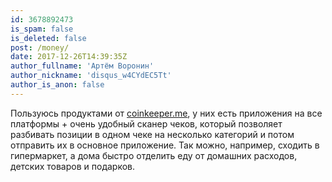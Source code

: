 ```yaml
---
id: 3678892473
is_spam: false
is_deleted: false
post: /money/
date: 2017-12-26T14:39:35Z
author_fullname: 'Артём Воронин'
author_nickname: 'disqus_w4CYdEC5Tt'
author_is_anon: false
---
```


<p>Пользуюсь продуктами от <a href="http://coinkeeper.me" rel="nofollow noopener" title="coinkeeper.me">coinkeeper.me</a>, у них есть приложения на все платформы + очень удобный сканер чеков, который позволяет разбивать позиции в одном чеке на несколько категорий и потом отправить их в основное приложение. Так можно, например, сходить в гипермаркет, а дома быстро отделить еду от домашних расходов, детских товаров и подарков.</p>
